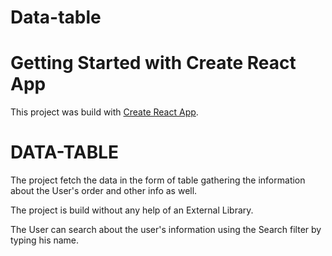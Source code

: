 # Data-table


# Getting Started with Create React App

This project was build with [Create React App](https://github.com/facebook/create-react-app).

# DATA-TABLE

The project fetch the data in the form of table gathering the information about the User's order and other info as well.

The project is build without any help of an External Library.

The User can search about the user's information using the Search filter by typing his name.

